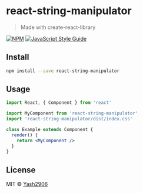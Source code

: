 # react-string-manipulator

> Made with create-react-library

[![NPM](https://img.shields.io/npm/v/react-string-manipulator.svg)](https://www.npmjs.com/package/react-string-manipulator) [![JavaScript Style Guide](https://img.shields.io/badge/code_style-standard-brightgreen.svg)](https://standardjs.com)

## Install

```bash
npm install --save react-string-manipulator
```

## Usage

```jsx
import React, { Component } from 'react'

import MyComponent from 'react-string-manipulator'
import 'react-string-manipulator/dist/index.css'

class Example extends Component {
  render() {
    return <MyComponent />
  }
}
```

## License

MIT © [Yash2906](https://github.com/Yash2906)
